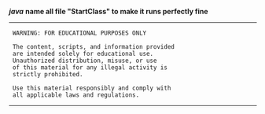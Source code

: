 ***java***
**name all file "StartClass" to make it runs perfectly fine**
***********************************************
     WARNING: FOR EDUCATIONAL PURPOSES ONLY
     
     The content, scripts, and information provided 
     are intended solely for educational use. 
     Unauthorized distribution, misuse, or use 
     of this material for any illegal activity is 
     strictly prohibited.

     Use this material responsibly and comply with 
     all applicable laws and regulations.
***********************************************
